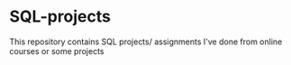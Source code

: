# SQL-projects

This repository contains SQL projects/ assignments I've done from online courses or some projects
